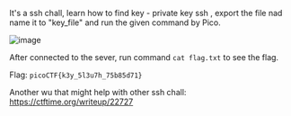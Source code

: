 It's a ssh chall, learn how to find key - private key ssh , export the file nad name it to "key_file" and run the given command by Pico.

![image](https://user-images.githubusercontent.com/101840614/159117346-1f5812de-10bc-4e96-bb9e-cb928518c379.png)

After connected to the sever, run command ```cat flag.txt``` to see the flag.

Flag: ```picoCTF{k3y_5l3u7h_75b85d71}```

Another wu that might help with other ssh chall: https://ctftime.org/writeup/22727
